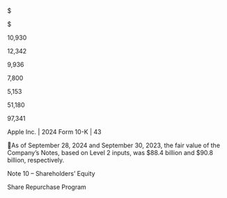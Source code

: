 $

$

10,930

12,342

9,936

7,800

5,153

51,180

97,341

Apple Inc. | 2024 Form 10-K | 43

As of September 28, 2024 and September 30, 2023, the fair value of the Company’s Notes, based on Level 2 inputs, was $88.4
billion and $90.8 billion, respectively.

Note 10 – Shareholders’ Equity

Share Repurchase Program